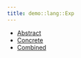 ```yaml
---
title: demo::lang::Exp
---
```



* [Abstract](../../../../Library/demo/lang/Exp/Abstract)
* [Concrete](../../../../Library/demo/lang/Exp/Concrete)
* [Combined](../../../../Library/demo/lang/Exp/Combined)
